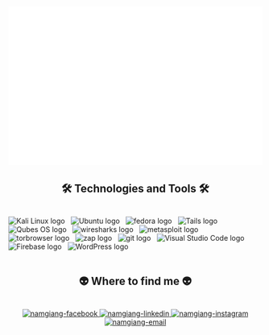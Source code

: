 <!-- NamGiang -->
<a href="#" target="_blank">
  <img src="namgiang.svg" width="1200" alt="namgiang" />
</a>

<h2 align="center">🛠 Technologies and Tools 🛠</h2>
<br>
<!-- https://simpleicons.org/ -->
<span><img src="https://img.shields.io/badge/Kali Linux-282C34?logo=Kali Linux&logoColor=557C94" alt="Kali Linux logo" title="Kali Linux" height="25" /></span>
&nbsp;
<span><img src="https://img.shields.io/badge/Ubuntu-282C34?logo=Ubuntu&logoColor=E95420" alt="Ubuntu logo" title="Ubuntu" height="25" /></span>
&nbsp;
<span><img src="https://img.shields.io/badge/Fedora-282C34?logo=fedora&logoColor=51A2DA" alt="fedora logo" title="fedora" height="25" /></span>
&nbsp;
<span><img src="https://img.shields.io/badge/Tails-282C34?logo=Tails&logoColor=56347C" alt="Tails logo" title="Tails" height="25" /></span>
&nbsp;
<span><img src="https://img.shields.io/badge/Qubes-282C34?logo=Qubes OS&logoColor=3874D8" alt="Qubes OS logo" title="Qubes OS" height="25" /></span>
&nbsp;
<span><img src="https://img.shields.io/badge/WireShark-282C34?logo=WireShark&logoColor=1679A7" alt="wiresharks logo" title="wireshark" height="25" /></span>
&nbsp;
<span><img src="https://img.shields.io/badge/Metasploit-282C34?logo=metasploit&logoColor=2596CD" alt="metasploit logo" title="metasploit" height="25" /></span>
&nbsp;
<span><img src="https://img.shields.io/badge/Tor Browser-282C34?logo=torbrowser&logoColor=7D4698" alt="torbrowser logo" title="torbrowser" height="25" /></span>
&nbsp;
<span><img src="https://img.shields.io/badge/ZAP-282C34?logo=zap&logoColor=00549E" alt="zap logo" title="zap" height="25" /></span>
&nbsp;
<span><img src="https://img.shields.io/badge/git-282C34?logo=git&logoColor=F05032" alt="git logo" title="git" height="25" /></span>
&nbsp;
<span><img src="https://img.shields.io/badge/VS%20Code-282C34?logo=visual-studio-code&logoColor=007ACC" alt="Visual Studio Code logo" title="Visual Studio Code" height="25" /></span>
&nbsp;
<span><img src="https://img.shields.io/badge/Firebase-282C34?logo=firebase&logoColor=FFCA28" alt="Firebase logo" title="Firebase" height="25" /></span>
&nbsp;
<span><img src="https://img.shields.io/badge/WordPress-282C34?logo=wordPress&logoColor=21759B" alt="WordPress logo" title="WordPress" height="25" /></span>
&nbsp;

<br>


<br>
<h2 align="center">👽 Where to find me 👽</h2>
<br>
<!-- https://icons8.com -->
<div align="center">
  <a href="https://www.facebook.com/sad.lee.39566/" target="blank">
    <img src="https://img.icons8.com/bubbles/100/000000/facebook-new.png" alt="namgiang-facebook" />
  </a>
  <a href="https://www.linkedin.com/in/nam-giang-l%C3%AA-1b18252b8/" target="blank">
    <img src="https://img.icons8.com/bubbles/100/000000/linkedin.png" alt="namgiang-linkedin" />
  </a>
  <a href="https://www.instagram.com/namgiang0108/" target="blank">
    <img src="https://img.icons8.com/bubbles/100/000000/instagram.png" alt="namgiang-instagram" />
  </a>
  <a href="goalegiang3@gmail.com" target="top">
    <img src="https://img.icons8.com/bubbles/100/000000/apple-mail.png" alt="namgiang-email" />
  </a>
</div>
<br>


